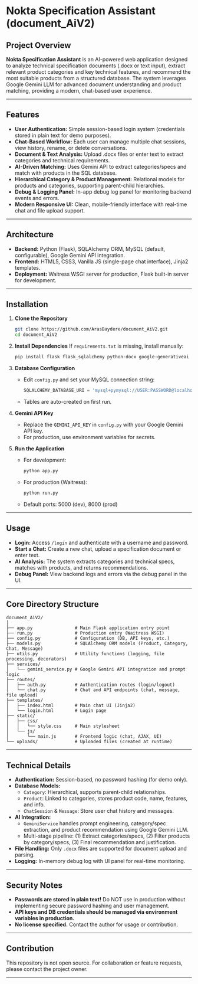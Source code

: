 # Nokta Specification Assistant (document_AiV2)

## Project Overview

**Nokta Specification Assistant** is an AI-powered web application designed to analyze technical specification documents (.docx or text input), extract relevant product categories and key technical features, and recommend the most suitable products from a structured database. The system leverages Google Gemini LLM for advanced document understanding and product matching, providing a modern, chat-based user experience.

---

## Features

- **User Authentication:** Simple session-based login system (credentials stored in plain text for demo purposes).
- **Chat-Based Workflow:** Each user can manage multiple chat sessions, view history, rename, or delete conversations.
- **Document & Text Analysis:** Upload .docx files or enter text to extract categories and technical requirements.
- **AI-Driven Matching:** Uses Gemini API to extract categories/specs and match with products in the SQL database.
- **Hierarchical Category & Product Management:** Relational models for products and categories, supporting parent-child hierarchies.
- **Debug & Logging Panel:** In-app debug log panel for monitoring backend events and errors.
- **Modern Responsive UI:** Clean, mobile-friendly interface with real-time chat and file upload support.

---

## Architecture

- **Backend:** Python (Flask), SQLAlchemy ORM, MySQL (default, configurable), Google Gemini API integration.
- **Frontend:** HTML5, CSS3, Vanilla JS (single-page chat interface), Jinja2 templates.
- **Deployment:** Waitress WSGI server for production, Flask built-in server for development.

---

## Installation

1. **Clone the Repository**
   ```sh
   git clone https://github.com/ArasBaydere/document_AiV2.git
   cd document_AiV2
   ```

2. **Install Dependencies**
   If `requirements.txt` is missing, install manually:
   ```sh
   pip install flask flask_sqlalchemy python-docx google-generativeai pymysql waitress
   ```

3. **Database Configuration**
   - Edit `config.py` and set your MySQL connection string:
     ```python
     SQLALCHEMY_DATABASE_URI = 'mysql+pymysql://USER:PASSWORD@localhost:3306/DATABASE_NAME'
     ```
   - Tables are auto-created on first run.

4. **Gemini API Key**
   - Replace the `GEMINI_API_KEY` in `config.py` with your Google Gemini API key.
   - For production, use environment variables for secrets.

5. **Run the Application**
   - For development:
     ```sh
     python app.py
     ```
   - For production (Waitress):
     ```sh
     python run.py
     ```
   - Default ports: 5000 (dev), 8000 (prod)

---

## Usage

- **Login:** Access `/login` and authenticate with a username and password.
- **Start a Chat:** Create a new chat, upload a specification document or enter text.
- **AI Analysis:** The system extracts categories and technical specs, matches with products, and returns recommendations.
- **Debug Panel:** View backend logs and errors via the debug panel in the UI.

---

## Core Directory Structure

```
document_AiV2/
│
├── app.py                # Main Flask application entry point
├── run.py                # Production entry (Waitress WSGI)
├── config.py             # Configuration (DB, API keys, etc.)
├── models.py             # SQLAlchemy ORM models (Product, Category, Chat, Message)
├── utils.py              # Utility functions (logging, file processing, decorators)
├── services/
│   └── gemini_service.py # Google Gemini API integration and prompt logic
├── routes/
│   ├── auth.py           # Authentication routes (login/logout)
│   └── chat.py           # Chat and API endpoints (chat, message, file upload)
├── templates/
│   ├── index.html        # Main chat UI (Jinja2)
│   └── login.html        # Login page
├── static/
│   ├── css/
│   │   └── style.css     # Main stylesheet
│   └── js/
│       └── main.js       # Frontend logic (chat, AJAX, UI)
└── uploads/              # Uploaded files (created at runtime)
```

---

## Technical Details

- **Authentication:** Session-based, no password hashing (for demo only).
- **Database Models:**
  - `Category`: Hierarchical, supports parent-child relationships.
  - `Product`: Linked to categories, stores product code, name, features, and info.
  - `ChatSession` & `Message`: Store user chat history and messages.
- **AI Integration:**
  - `GeminiService` handles prompt engineering, category/spec extraction, and product recommendation using Google Gemini LLM.
  - Multi-stage pipeline: (1) Extract categories/specs, (2) Filter products by category/specs, (3) Final recommendation and justification.
- **File Handling:** Only `.docx` files are supported for document upload and parsing.
- **Logging:** In-memory debug log with UI panel for real-time monitoring.

---

## Security Notes

- **Passwords are stored in plain text!** Do NOT use in production without implementing secure password hashing and user management.
- **API keys and DB credentials should be managed via environment variables in production.**
- **No license specified.** Contact the author for usage or contribution.

---

## Contribution

This repository is not open source. For collaboration or feature requests, please contact the project owner.

--- 
